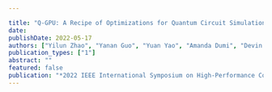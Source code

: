 ```yaml
---

title: "Q-GPU: A Recipe of Optimizations for Quantum Circuit Simulation Using GPUs"
date: 
publishDate: 2022-05-17 
authors: ["Yilun Zhao", "Yanan Guo", "Yuan Yao", "Amanda Dumi", "Devin M Mulvey", "Shiv Upadhyay", "Youtao Zhang", "Kenneth D Jordan", "Jun Yang", "Xulong Tang"]
publication_types: ["1"]
abstract: ""
featured: false
publication: "*2022 IEEE International Symposium on High-Performance Computer Architecture (HPCA). Acceptance Ratio: 80/273 = 29.3%*"
---
```


